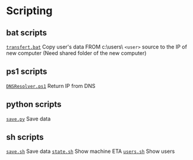 # Scripting

## bat scripts

[`transfert.bat`](.bat/transfert.bat) Copy user's data FROM c:\users\ `<user>` source to the IP of new computer (Need shared folder of the new computer)

## ps1 scripts

[`DNSResolver.ps1`](.ps1/DNSResolver.ps1) Return IP from DNS

## python scripts

[`save.py`](.py/save.py) Save data

## sh scripts

[`save.sh`](.sh/save.sh) Save data
[`state.sh`](.sh/state.sh) Show machine ETA
[`users.sh`](.sh/users.sh) Show users
